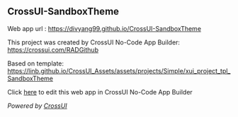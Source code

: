 ## CrossUI-SandboxTheme
Web app url : https://divyang99.github.io/CrossUI-SandboxTheme

This project was created by CrossUI No-Code App Builder: https://crossui.com/RADGithub

Based on template: https://linb.github.io/CrossUI_Assets/assets/projects/Simple/xui_project_tpl_SandboxTheme

Click [here](https://crossui.com/RADGithub/#!from=github&owner=divyang99&repo=CrossUI-SandboxTheme) to edit this web app in CrossUI No-Code App Builder

<i>Powered by [CrossUI](https://crossui.com)</i>
